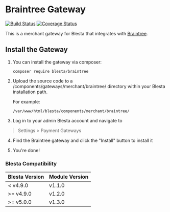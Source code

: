 # Braintree Gateway

[![Build Status](https://travis-ci.org/blesta/gateway-braintree.svg?branch=master)](https://travis-ci.org/blesta/gateway-braintree) [![Coverage Status](https://coveralls.io/repos/github/blesta/gateway-braintree/badge.svg?branch=master)](https://coveralls.io/github/blesta/gateway-braintree?branch=master)

This is a merchant gateway for Blesta that integrates with [Braintree](https://www.braintreepayments.com/).

## Install the Gateway

1. You can install the gateway via composer:

    ```
    composer require blesta/braintree
    ```

2. Upload the source code to a /components/gateways/merchant/braintree/ directory within
your Blesta installation path.

    For example:

    ```
    /var/www/html/blesta/components/merchant/braintree/
    ```

3. Log in to your admin Blesta account and navigate to
> Settings > Payment Gateways

4. Find the Braintree gateway and click the "Install" button to install it

5. You're done!

### Blesta Compatibility

|Blesta Version|Module Version|
|--------------|--------------|
|< v4.9.0|v1.1.0|
|>= v4.9.0|v1.2.0|
|>= v5.0.0|v1.3.0|
